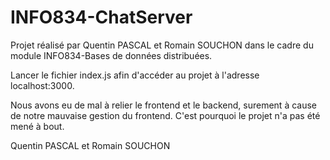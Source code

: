 # INFO834-ChatServer

Projet réalisé par Quentin PASCAL et Romain SOUCHON dans le cadre du module INFO834-Bases de données distribuées.

Lancer le fichier index.js afin d'accéder au projet à l'adresse localhost:3000.

Nous avons eu de mal à relier le frontend et le backend, surement à cause de notre mauvaise gestion du frontend. C'est pourquoi le projet n'a pas été mené à bout.

Quentin PASCAL et Romain SOUCHON
